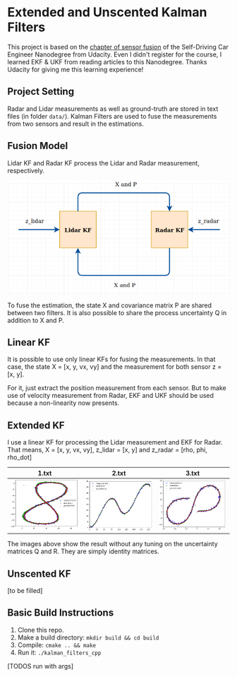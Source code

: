 # Extended and Unscented Kalman Filters

This project is based on the [chapter of sensor fusion](https://www.udacity.com/course/self-driving-car-engineer-nanodegree--nd013) of the Self-Driving Car Engineer Nanodegree from Udacity.
Even I didn't register for the course, I learned EKF & UKF from reading articles
 to this Nanodegree. Thanks Udacity for giving me this learning experience!

## Project Setting
Radar and Lidar measurements as well as ground-truth are stored in text files 
(in folder `data/`). Kalman Filters are used to fuse the measurements from two 
sensors and result in the estimations.

## Fusion Model

Lidar KF and Radar KF process the Lidar and Radar measurement, respectively.

![Fusion Model](out/fusion.png)

To fuse the estimation, the state X and covariance matrix P are shared between 
two filters. It is also possible to share the process uncertainty Q in addition 
to X and P.

## Linear KF

It is possible to use only linear KFs for fusing the measurements. In that case,
the state X = [x, y, vx, vy] and the measurement for both sensor z = [x, y].

For it, just extract the position measurement from each sensor. But to make use
of velocity measurement from Radar, EKF and UKF should be used because a 
non-linearity now presents.

## Extended KF

I use a linear KF for processing the Lidar measurement and EKF for 
Radar. That means,
X = [x, y, vx, vy], z_lidar = [x, y] and z_radar = [rho, phi, rho_dot]

| 1.txt | 2.txt | 3.txt |
| --- | --- | --- |
| ![1](out/1.png) | ![2](out/2.png) | ![3](out/3.png)|

The images above show the result without any tuning on the uncertainty matrices 
Q and R. They are simply identity matrices.

## Unscented KF

[to be filled]

## Basic Build Instructions
1. Clone this repo.
2. Make a build directory: `mkdir build && cd build`
3. Compile: `cmake .. && make`
4. Run it: `./kalman_filters_cpp`

[TODOS run with args]
 

